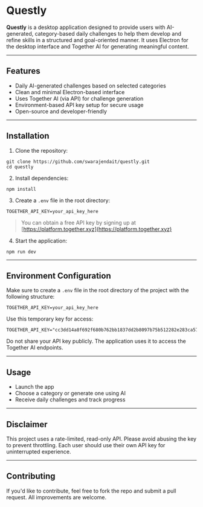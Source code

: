 
# Questly

**Questly** is a desktop application designed to provide users with AI-generated, category-based daily challenges to help them develop and refine skills in a structured and goal-oriented manner. It uses Electron for the desktop interface and Together AI for generating meaningful content.

---

## Features

- Daily AI-generated challenges based on selected categories  
- Clean and minimal Electron-based interface  
- Uses Together AI (via API) for challenge generation  
- Environment-based API key setup for secure usage  
- Open-source and developer-friendly

---

## Installation

1. Clone the repository:
```
git clone https://github.com/swarajendait/questly.git  
cd questly  
```

2. Install dependencies:
```
npm install  
```

3. Create a `.env` file in the root directory:
```  
TOGETHER_API_KEY=your_api_key_here  
```  
> You can obtain a free API key by signing up at [https://platform.together.xyz](https://platform.together.xyz)

4. Start the application:
```  
npm run dev  
```

---

## Environment Configuration

Make sure to create a `.env` file in the root directory of the project with the following structure:

```
TOGETHER_API_KEY=your_api_key_here  
```
Use this temporary key for access: 
```
TOGETHER_API_KEY="cc3dd14a8f692f680b762bb1837dd2b8097b75b512282e283ca57f6313f51e9d"  
```
Do not share your API key publicly. The application uses it to access the Together AI endpoints.

---

## Usage

- Launch the app  
- Choose a category or generate one using AI  
- Receive daily challenges and track progress  

---

## Disclaimer

This project uses a rate-limited, read-only API. Please avoid abusing the key to prevent throttling. Each user should use their own API key for uninterrupted experience.

---

## Contributing

If you'd like to contribute, feel free to fork the repo and submit a pull request. All improvements are welcome.
